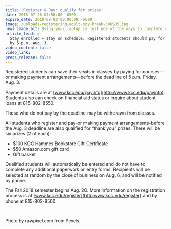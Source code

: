 ```yaml
---
title: 'Register & Pay: qualify for prizes'
date: 2018-07-26 07:58:00 -0500
expire_date: 2018-08-03 00:00:00 -0500
image: /uploads/registering-adult-boy-break-306535.jpg
news_image_alt: Using your laptop is just one of the ways to complete registration.
article_lead: >-
  Stay enrolled – stay on schedule. Registered students should pay for classes
  by 5 p.m. Aug. 3.
video_content: false
video_link:
press_release: false
---
```


Registered students can save their seats in classes by paying for courses—or making payment arrangements—before the deadline of 5 p.m. Friday, Aug. 3. 

Payment details are at [www.kcc.edu/payinfo](http://www.kcc.edu/payinfo). Students also can check on financial aid status or inquire about student loans at 815-802-8550.

Those who do not pay by the deadline may be withdrawn from classes. 

All students who register and pay–or making payment arrangements–before the Aug. 3 deadline are also qualified for “thank you” prizes. There will be six prizes (2 of each):

* $100 KCC Hammes Bookstore Gift Certificate
* $50 Amazon.com gift card
* Gift basket

Qualified students will automatically be entered and do not have to complete any additional paperwork or entry forms. Recipients will be selected at random by the close of business on Aug. 6, and will be notified by phone.

The Fall 2018 semester begins Aug. 20. More information on the registration process is at [www.kcc.edu/register](http:www.kcc.edu/register) and by phone at 815-802-8500.

 

Photo by rawpixel.com from Pexels.